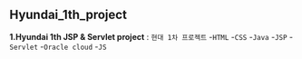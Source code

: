 ## Hyundai_1th_project
**1.Hyundai 1th JSP &amp; Servlet project** : `현대 1차 프로젝트`
-`HTML`
-`CSS`
-`Java`
-`JSP`
-`Servlet`
-`Oracle cloud`
-`JS`
